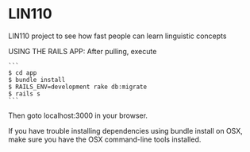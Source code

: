 LIN110
======

LIN110 project to see how fast people can learn linguistic concepts

USING THE RAILS APP:
After pulling, execute

	```
    $ cd app
	$ bundle install
	$ RAILS_ENV=development rake db:migrate
    $ rails s
    ```

Then goto localhost:3000 in your browser.

If you have trouble installing dependencies using bundle install on OSX, make sure you have the OSX command-line tools installed.
